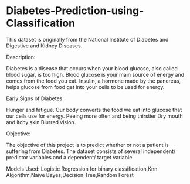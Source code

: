 # Diabetes-Prediction-using-Classification
This dataset is originally from the National Institute of Diabetes and Digestive and Kidney Diseases.

Description:

Diabetes is a disease that occurs when your blood glucose, also called blood sugar, is too high. Blood glucose is your main source of energy and comes from the food you eat. Insulin, a hormone made by the pancreas, helps glucose from food get into your cells to be used for energy.

Early Signs of Diabetes:

Hunger and fatigue. Our body converts the food we eat into glucose that our cells use for energy.
Peeing more often and being thirstier
Dry mouth and itchy skin
Blurred vision.

Objective:

The objective of this project is to predict whether or not a patient is suffering from Diabetes. The dataset consists of several independent/ predictor variables and a dependent/ target variable.

Models Used:
Logistic Regression for binary classification,Knn Algorithm,Naive Bayes,Decision Tree,Random Forest
